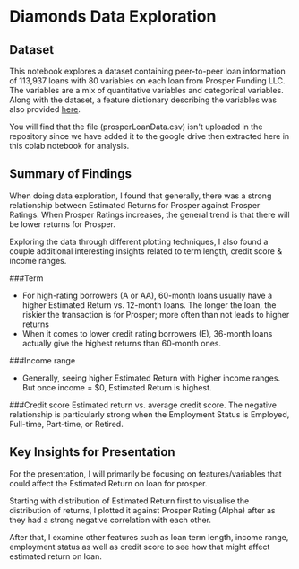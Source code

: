 # Diamonds Data Exploration

## Dataset
This notebook explores a dataset containing peer-to-peer loan information of 113,937 loans with 80 variables on each loan from Prosper Funding LLC. The variables are a mix of quantitative variables and categorical variables. Along with the dataset, a feature dictionary describing the variables was also provided [here](https://docs.google.com/spreadsheets/d/1gDyi_L4UvIrLTEC6Wri5nbaMmkGmLQBk-Yx3z0XDEtI/edit#gid=0).

You will find that the file (prosperLoanData.csv) isn't uploaded in the repository since we have added it to the google drive then extracted here in this colab notebook for analysis.


## Summary of Findings

When doing data exploration, I found that generally, there was a strong relationship between Estimated Returns for Prosper against Prosper Ratings. When Prosper Ratings increases, the general trend is that there will be lower returns for Prosper.

Exploring the data through different plotting techniques, I also found a couple additional interesting insights related to term length, credit score & income ranges.

###Term
*   For high-rating borrowers (A or AA), 60-month loans usually have a higher Estimated Return vs. 12-month loans. The longer the loan, the riskier the transaction is for Prosper; more often than not leads to higher returns
*   When it comes to lower credit rating borrowers (E), 36-month loans actually give the highest returns than 60-month ones. 

###Income range
*   Generally, seeing higher Estimated Return with higher income ranges. But once income = $0, Estimated Return is highest.

###Credit score
Estimated return vs. average credit score. The negative relationship is particularly strong when the Employment Status is Employed, Full-time, Part-time, or Retired.


## Key Insights for Presentation
For the presentation, I will primarily be focusing on features/variables that could affect the Estimated Return on loan for prosper.

Starting with distribution of Estimated Return first to visualise the distribution of returns, I plotted it against Prosper Rating (Alpha) after as they had a strong negative correlation with each other.

After that, I examine other features such as loan term length, income range, employment status as well as credit score to see how that might affect estimated return on loan.
